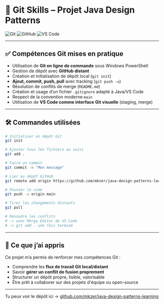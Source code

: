 # 🧠 Git Skills – Projet Java Design Patterns

![Git](https://img.shields.io/badge/Git-%23F05033.svg?style=for-the-badge&logo=git&logoColor=white)
![GitHub](https://img.shields.io/badge/GitHub-100000?style=for-the-badge&logo=github&logoColor=white)
![VS Code](https://img.shields.io/badge/VS%20Code-007ACC?style=for-the-badge&logo=visual-studio-code&logoColor=white)

---

## ✅ Compétences Git mises en pratique

- Utilisation de **Git en ligne de commande** sous Windows PowerShell
- Gestion de dépôt avec **GitHub distant**
- Création et initialisation de dépôt local (`git init`)
- **Ajout, commit, push, pull** avec tracking (`git push -u`)
- Résolution de conflits de merge (`README.md`)
- Création et usage d’un fichier `.gitignore` adapté à Java/VS Code
- Respect de la convention moderne `main`
- Utilisation de **VS Code comme interface Git visuelle** (staging, merge)

---

## 🛠️ Commandes utilisées

```bash
# Initialiser un dépôt Git
git init

# Ajouter tous les fichiers au suivi
git add .

# Faire un commit
git commit -m "Mon message"

# Lier au dépôt GitHub
git remote add origin https://github.com/mkzer/java-design-patterns-learning.git

# Pousser le code
git push -u origin main

# Tirer les changements distants
git pull

# Résoudre les conflits
# -> avec Merge Editor de VS Code
# -> git add . une fois terminé
```

---


## 🧩 Ce que j’ai appris

Ce projet m’a permis de renforcer mes compétences Git :
- Comprendre les **flux de travail Git local/distant**
- Savoir **gérer un conflit de fusion proprement**
- Structurer un dépôt propre, lisible, valorisable
- Être prêt à collaborer sur des projets d'équipe ou open-source

---

Tu peux voir le dépôt ici → [github.com/mkzer/java-design-patterns-learning](https://github.com/mkzer/java-design-patterns-learning)
